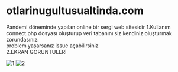 # otlarinugultusualtinda.com
Pandemi döneminde yapılan online bir sergi web sitesidir
1.Kullanım <br/>
connect.php dosyası oluşturup veri tabanını siz kendiniz oluşturmak zorundasınız.<br/>
problem yaşarsanız issue açabilirsiniz<br/>
2.EKRAN GORUNTULERİ

![1](https://user-images.githubusercontent.com/32902525/103443686-c761f300-4c72-11eb-8c99-91874b9955ac.png)
![2](https://user-images.githubusercontent.com/32902525/103443698-dd6fb380-4c72-11eb-853a-ffc67818be1d.png)
